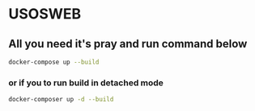 # USOSWEB

## All you need it's pray and run command below
```bash
docker-compose up --build
```
### or if you to run build in detached mode
```bash
docker-composer up -d --build
```